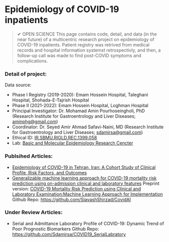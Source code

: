 # Epidemiology of COVID-19 inpatients 
> ✔ OPEN SCIENCE 
This page contains code, detail, and data (in the near future) of a multicentric research project on epidemiology of COVID-19 inpatients. 
Patient registry was retrived from medical records and hospital information systemst retrospectivly, and then, a follow-up call was made to find post-COVID symptoms and complications.

### Detail of project: 
Data source: 
* Phase I Registry (2019-2020): Emam Hossein Hospital, Taleghani Hospital, Shohada-E-Tajrish Hospital
* Phase II (2021-2022): Emam Hossein Hospital, Loghman Hospital
* Principal Investigator: Dr. Mohamad Amin Pourhoseingholi, PhD (Research Institute for Gastroentrology and Liver Diseases; aminphg@gmail.com)
* Coordinator: Dr. Seyed Amir Ahmad Safavi-Naini, MD (Research Institute for Gastroentrology and Liver Diseases; sdamirsa@gmail.com)
* Ethical ID: [IR.SBMU.RIGLD.REC.1399.058](https://ethics.research.ac.ir/EthicsProposalView.php?id=168337)
* Lab: [Basic and Molecular Epidemiology Research Cencter](https://sbmu.ac.ir/index.jsp?siteid=137)

### Publsihed Articles:
* [Epidemiology of COVID-19 in Tehran, Iran: A Cohort Study of Clinical Profile, Risk Factors, and Outcomes](https://doi.org/10.1155/2022/2350063)
* [Generalizable machine learning approach for COVID-19 mortality risk prediction using on-admission clinical and laboratory features](https://doi.org/10.1038/s41598-023-28943-z)
    Preprint version: [COVID-19 Mortality Risk Prediction using Clinical and Laboratory Examination:Machine Learning Approach for Implementation](https://doi.org/10.21203/rs.3.rs-2152771/v1)
    Github Repo: https://github.com/SiavashShirzad/CovidAI

### Under Review Articles:
* Serial and Admittance Laboratory Profile of COVID-19: Dynamic Trend of Poor Prognostic Biomarkers
    Github Repo: https://github.com/Sdamirsa/COVID19_SerialLabratory
